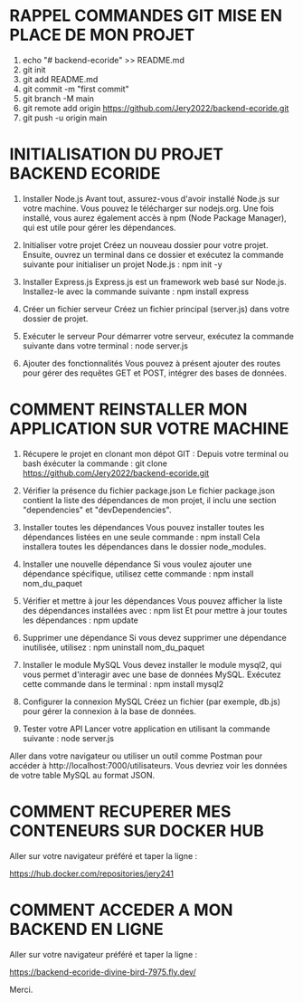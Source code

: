 # RAPPEL COMMANDES GIT MISE EN PLACE DE MON PROJET
1. echo "# backend-ecoride" >> README.md
2. git init
3. git add README.md
4. git commit -m "first commit"
5. git branch -M main
6. git remote add origin https://github.com/Jery2022/backend-ecoride.git
7. git push -u origin main

# INITIALISATION DU PROJET BACKEND ECORIDE

1. Installer Node.js
Avant tout, assurez-vous d'avoir installé Node.js sur votre machine. Vous pouvez le télécharger sur nodejs.org. Une fois installé, vous aurez également accès à npm (Node Package Manager), qui est utile pour gérer les dépendances.

2. Initialiser votre projet
Créez un nouveau dossier pour votre projet. Ensuite, ouvrez un terminal dans ce dossier et exécutez la commande suivante pour initialiser un projet Node.js : npm init -y

3. Installer Express.js
Express.js est un framework web basé sur Node.js. Installez-le avec la commande suivante : npm install express

4. Créer un fichier serveur
Créez un fichier principal (server.js) dans votre dossier de projet.  

5. Exécuter le serveur
Pour démarrer votre serveur, exécutez la commande suivante dans votre terminal : node server.js

6. Ajouter des fonctionnalités
Vous pouvez à présent ajouter des routes pour gérer des requêtes GET et POST, intégrer des bases de données. 

# COMMENT REINSTALLER MON APPLICATION SUR VOTRE MACHINE
1. Récupere le projet en clonant mon dépot GIT :
Depuis votre terminal ou bash éxécuter la commande : git clone https://github.com/Jery2022/backend-ecoride.git

2. Vérifier la présence du fichier package.json
Le fichier package.json contient la liste des dépendances de mon projet, il inclu une section "dependencies" et "devDependencies".

3. Installer toutes les dépendances
Vous pouvez installer toutes les dépendances listées en une seule commande : npm install
Cela installera toutes les dépendances dans le dossier node_modules.

4. Installer une nouvelle dépendance
Si vous voulez ajouter une dépendance spécifique, utilisez cette commande : npm install nom_du_paquet

5. Vérifier et mettre à jour les dépendances
Vous pouvez afficher la liste des dépendances installées avec : npm list
Et pour mettre à jour toutes les dépendances : npm update

6. Supprimer une dépendance
Si vous devez supprimer une dépendance inutilisée, utilisez : npm uninstall nom_du_paquet

7. Installer le module MySQL
Vous devez installer le module mysql2, qui vous permet d'interagir avec une base de données MySQL. Exécutez cette commande dans le terminal : npm install mysql2

8. Configurer la connexion MySQL
Créez un fichier (par exemple, db.js) pour gérer la connexion à la base de données.

9. Tester votre API
Lancer votre application en utilisant la commande suivante : node server.js

Aller dans votre navigateur ou utiliser un outil comme Postman pour accéder à http://localhost:7000/utilisateurs. Vous devriez voir les données de votre table MySQL au format JSON.

# COMMENT RECUPERER MES CONTENEURS SUR DOCKER HUB

Aller sur votre navigateur préféré et taper la ligne :

https://hub.docker.com/repositories/jery241


# COMMENT ACCEDER A MON BACKEND EN LIGNE

Aller sur votre navigateur préféré et taper la ligne :

https://backend-ecoride-divine-bird-7975.fly.dev/


Merci.
